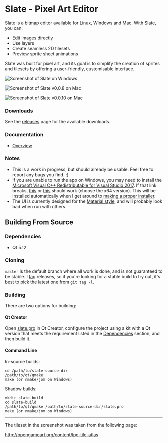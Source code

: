 # Slate - Pixel Art Editor

Slate is a bitmap editor available for Linux, Windows and Mac. With Slate, you can:

- Edit images directly
- Use layers
- Create seamless 2D tilesets
- Preview sprite sheet animations

Slate was built for pixel art, and its goal is to simplify the creation of sprites and tilesets by offering a user-friendly, customisable interface.

![Screenshot of Slate on Windows](https://github.com/mitchcurtis/slate/blob/master/doc/images/slate-tileset-windows.png "Screenshot of Slate on Windows")

![Screenshot of Slate v0.0.8 on Mac](https://github.com/mitchcurtis/slate/blob/master/doc/images/slate-v0.0.8-mac.png "Screenshot of Slate v0.0.8 on Mac")

![Screenshot of Slate v0.0.10 on Mac](https://github.com/mitchcurtis/slate/blob/master/doc/images/slate-v0.0.10-mac.png "Screenshot of Slate v0.0.10 on Mac")

### Downloads ###

See the [releases](https://github.com/mitchcurtis/slate/releases) page for the available downloads.

### Documentation ###
- [Overview](https://github.com/mitchcurtis/slate/blob/master/doc/overview.md)

### Notes ###
- This is a work in progress, but should already be usable. Feel free to report any bugs you find. :)
- If you are unable to run the app on Windows, you may need to install the [Microsoft Visual C++ Redistributable for Visual Studio 2017](https://aka.ms/vs/15/release/vc_redist.x64.exe). If that link breaks, [this](https://support.microsoft.com/en-us/help/2977003/the-latest-supported-visual-c-downloads) or [this](https://www.visualstudio.com/downloads/) should work (choose the x64 version). This will be installed automatically when I get around to [making a proper installer](https://github.com/mitchcurtis/slate/issues/42).
- The UI is currently designed for the [Material style](http://doc.qt.io/qt-5/qtquickcontrols2-material.html), and will probably look bad when run with others.

## Building From Source ##

### Dependencies ###

* Qt 5.12

### Cloning ###

`master` is the default branch where all work is done, and is not guaranteed to be stable. I [tag](https://github.com/mitchcurtis/slate/tags) releases, so if you're looking for a stable build to try out, it's best to pick the latest one from `git tag -l`. 

### Building ###

There are two options for building:

#### Qt Creator ####
Open [slate.pro](https://github.com/mitchcurtis/slate/blob/master/slate.pro) in Qt Creator, configure the project using a kit with a Qt version that meets the requirement listed in the [Dependencies](#dependencies) section, and then build it.

#### Command Line ####

In-source builds:

    cd /path/to/slate-source-dir
    /path/to/qt/qmake
    make (or nmake/jom on Windows)

Shadow builds:

    mkdir slate-build
    cd slate-build
    /path/to/qt/qmake /path/to/slate-source-dir/slate.pro
    make (or nmake/jom on Windows)

---

The tileset in the screenshot was taken from the following page:

http://opengameart.org/content/lpc-tile-atlas
